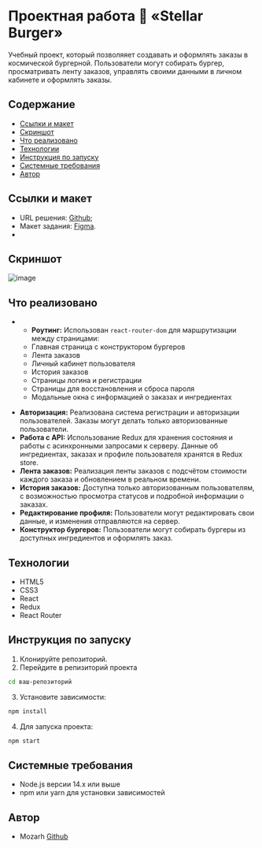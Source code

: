 # Проектная работа 🍔 «Stellar Burger»
Учебный проект, который позволяяет создавать и оформлять заказы в космической бургерной. Пользователи могут собирать бургер, просматривать ленту заказов, управлять своими данными в личном кабинете и оформлять заказы.

## Содержание
* [Cсылки и макет](#ссылки-и-макет)
* [Скриншот](#скриншот)
* [Что реализовано](#что-реализовано)
* [Технологии](#технологии)
* [Инструкция по запуску](#инструкция-по-запуску)
* [Системные требования](#системные-требования)
* [Автор](#автор)

## Ссылки и макет
* URL решения: [Github](https://github.com/Mozarh/stellar-burgers);
* Макет задания: [Figma](https://www.figma.com/design/UuC07QYEfmogQuPe6gQDql/React-Fullstack_-%D0%9F%D1%80%D0%BE%D0%B5%D0%BA%D1%82%D0%BD%D1%8B%D0%B5-%D0%B7%D0%B0%D0%B4%D0%B0%D1%87%D0%B8--3-%D0%BC%D0%B5%D1%81%D1%8F%D1%86%D0%B0-_external_link--Copy-?node-id=849-1002&t=mXM8zwKkuaYlPbYE-1).
* 
## Скриншот
![image](https://github.com/user-attachments/assets/3d53be44-e040-410d-b97c-5a7c109d5f14)

## Что реализовано
* - **Роутинг:** Использован `react-router-dom` для маршрутизации между страницами:
  - Главная страница с конструктором бургеров
  - Лента заказов
  - Личный кабинет пользователя
  - История заказов
  - Страницы логина и регистрации
  - Страницы для восстановления и сброса пароля
  - Модальные окна с информацией о заказах и ингредиентах
- **Авторизация:** Реализована система регистрации и авторизации пользователей. Заказы могут делать только авторизованные пользователи.
- **Работа с API:** Использование Redux для хранения состояния и работы с асинхронными запросами к серверу. Данные об ингредиентах, заказах и профиле пользователя хранятся в Redux store.
- **Лента заказов:** Реализация ленты заказов с подсчётом стоимости каждого заказа и обновлением в реальном времени.
- **История заказов:** Доступна только авторизованным пользователям, с возможностью просмотра статусов и подробной информации о заказах.
- **Редактирование профиля:** Пользователи могут редактировать свои данные, и изменения отправляются на сервер.
- **Конструктор бургеров:** Пользователи могут собирать бургеры из доступных ингредиентов и оформлять заказ.

## Технологии
* HTML5
* CSS3
* React
* Redux
* React Router

## Инструкция по запуску
1)  Клонируйте репозиторий.
2)  Перейдите в репизиторий проекта
 ```bash
cd ваш-репозиторий
  ```
3) Установите зависимости:
 ```bash
npm install
  ```
4) Для запуска проекта:
 ```bash
npm start
  ```

## Системные требования
* Node.js версии 14.x или выше
* npm или yarn для установки зависимостей

## Автор
* Mozarh [Github](https://github.com/Mozarh)
